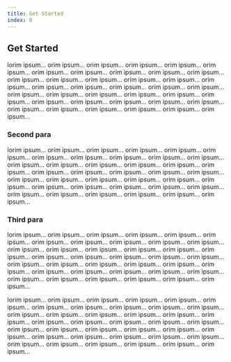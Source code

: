 ```yaml
---
title: Get Started
index: 0
---
```


## Get Started

lorim ipsum... orim ipsum... orim ipsum... orim ipsum... orim ipsum... orim ipsum... orim ipsum... orim ipsum... orim ipsum... orim ipsum... orim ipsum... orim ipsum... orim ipsum... orim ipsum... orim ipsum... orim ipsum... orim ipsum... orim ipsum... orim ipsum... orim ipsum... orim ipsum... orim ipsum... orim ipsum... orim ipsum... orim ipsum... orim ipsum... orim ipsum... orim ipsum... orim ipsum... orim ipsum... orim ipsum... orim ipsum... orim ipsum... orim ipsum... orim ipsum... orim ipsum... orim ipsum... orim ipsum... orim ipsum...

### Second para

lorim ipsum... orim ipsum... orim ipsum... orim ipsum... orim ipsum... orim ipsum... orim ipsum... orim ipsum... orim ipsum... orim ipsum... orim ipsum... orim ipsum... orim ipsum... orim ipsum... orim ipsum... orim ipsum... orim ipsum... orim ipsum... orim ipsum... orim ipsum... orim ipsum... orim ipsum... orim ipsum... orim ipsum... orim ipsum... orim ipsum... orim ipsum... orim ipsum... orim ipsum... orim ipsum... orim ipsum... orim ipsum... orim ipsum... orim ipsum... orim ipsum... orim ipsum... orim ipsum... orim ipsum... orim ipsum...

### Third para

lorim ipsum... orim ipsum... orim ipsum... orim ipsum... orim ipsum... orim ipsum... orim ipsum... orim ipsum... orim ipsum... orim ipsum... orim ipsum... orim ipsum... orim ipsum... orim ipsum... orim ipsum... orim ipsum... orim ipsum... orim ipsum... orim ipsum... orim ipsum... orim ipsum... orim ipsum... orim ipsum... orim ipsum... orim ipsum... orim ipsum... orim ipsum... orim ipsum... orim ipsum... orim ipsum... orim ipsum... orim ipsum... orim ipsum... orim ipsum... orim ipsum... orim ipsum... orim ipsum... orim ipsum... orim ipsum...

lorim ipsum... orim ipsum... orim ipsum... orim ipsum... orim ipsum... orim ipsum... orim ipsum... orim ipsum... orim ipsum... orim ipsum... orim ipsum... orim ipsum... orim ipsum... orim ipsum... orim ipsum... orim ipsum... orim ipsum... orim ipsum... orim ipsum... orim ipsum... orim ipsum... orim ipsum... orim ipsum... orim ipsum... orim ipsum... orim ipsum... orim ipsum... orim ipsum... orim ipsum... orim ipsum... orim ipsum... orim ipsum... orim ipsum... orim ipsum... orim ipsum... orim ipsum... orim ipsum... orim ipsum... orim ipsum...
